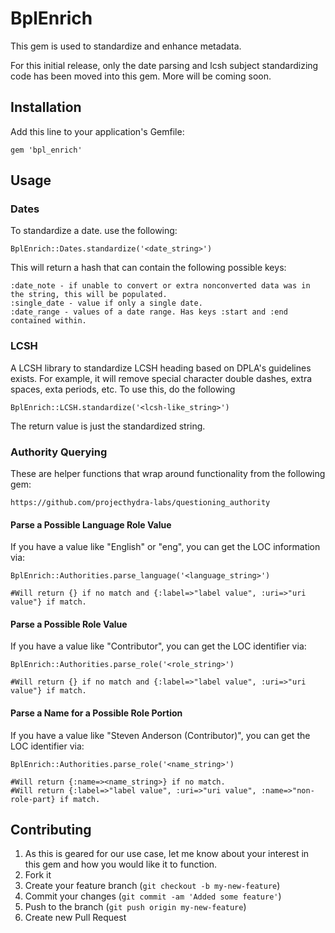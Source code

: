 # BplEnrich

This gem is used to standardize and enhance metadata.

For this initial release, only the date parsing and lcsh subject standardizing code has been moved into this gem.
More will be coming soon.

## Installation

Add this line to your application's Gemfile:

    gem 'bpl_enrich'

## Usage

### Dates

To standardize a date. use the following:

    BplEnrich::Dates.standardize('<date_string>')

This will return a hash that can contain the following possible keys:

    :date_note - if unable to convert or extra nonconverted data was in the string, this will be populated.
    :single_date - value if only a single date.
    :date_range - values of a date range. Has keys :start and :end contained within.

### LCSH

A LCSH library to standardize LCSH heading based on DPLA's guidelines exists. For example, it will remove
special character double dashes, extra spaces, exta periods, etc. To use this, do the following

    BplEnrich::LCSH.standardize('<lcsh-like_string>')

The return value is just the standardized string.

### Authority Querying

These are helper functions that wrap around functionality from the following gem:

    https://github.com/projecthydra-labs/questioning_authority

#### Parse a Possible Language Role Value

If you have a value like "English" or "eng", you can get the LOC information via:

    BplEnrich::Authorities.parse_language('<language_string>')

    #Will return {} if no match and {:label=>"label value", :uri=>"uri value"} if match.

#### Parse a Possible Role Value

If you have a value like "Contributor", you can get the LOC identifier via:

    BplEnrich::Authorities.parse_role('<role_string>')

    #Will return {} if no match and {:label=>"label value", :uri=>"uri value"} if match.

#### Parse a Name for a Possible Role Portion

If you have a value like "Steven Anderson (Contributor)", you can get the LOC identifier via:

    BplEnrich::Authorities.parse_role('<name_string>')

    #Will return {:name=><name_string>} if no match.
    #Will return {:label=>"label value", :uri=>"uri value", :name=>"non-role-part} if match.

## Contributing

1. As this is geared for our use case, let me know about your interest in this gem and how you would like it to function.
2. Fork it
3. Create your feature branch (`git checkout -b my-new-feature`)
4. Commit your changes (`git commit -am 'Added some feature'`)
5. Push to the branch (`git push origin my-new-feature`)
6. Create new Pull Request